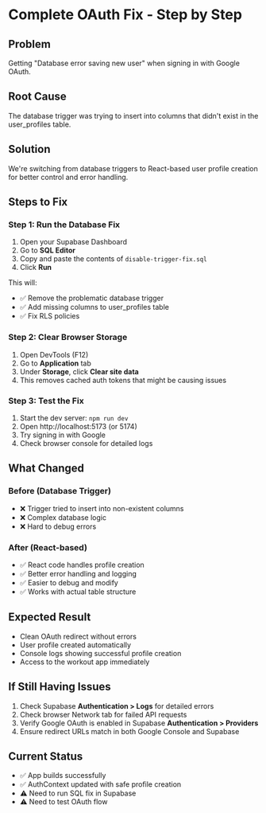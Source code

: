 # Complete OAuth Fix - Step by Step

## Problem
Getting "Database error saving new user" when signing in with Google OAuth.

## Root Cause
The database trigger was trying to insert into columns that didn't exist in the user_profiles table.

## Solution
We're switching from database triggers to React-based user profile creation for better control and error handling.

## Steps to Fix

### Step 1: Run the Database Fix
1. Open your Supabase Dashboard
2. Go to **SQL Editor**
3. Copy and paste the contents of `disable-trigger-fix.sql`
4. Click **Run**

This will:
- ✅ Remove the problematic database trigger
- ✅ Add missing columns to user_profiles table
- ✅ Fix RLS policies

### Step 2: Clear Browser Storage
1. Open DevTools (F12)
2. Go to **Application** tab
3. Under **Storage**, click **Clear site data**
4. This removes cached auth tokens that might be causing issues

### Step 3: Test the Fix
1. Start the dev server: `npm run dev`
2. Open http://localhost:5173 (or 5174)
3. Try signing in with Google
4. Check browser console for detailed logs

## What Changed

### Before (Database Trigger)
- ❌ Trigger tried to insert into non-existent columns
- ❌ Complex database logic
- ❌ Hard to debug errors

### After (React-based)
- ✅ React code handles profile creation
- ✅ Better error handling and logging
- ✅ Easier to debug and modify
- ✅ Works with actual table structure

## Expected Result
- Clean OAuth redirect without errors
- User profile created automatically
- Console logs showing successful profile creation
- Access to the workout app immediately

## If Still Having Issues
1. Check Supabase **Authentication > Logs** for detailed errors
2. Check browser Network tab for failed API requests
3. Verify Google OAuth is enabled in Supabase **Authentication > Providers**
4. Ensure redirect URLs match in both Google Console and Supabase

## Current Status
- ✅ App builds successfully
- ✅ AuthContext updated with safe profile creation
- ⚠️ Need to run SQL fix in Supabase
- ⚠️ Need to test OAuth flow
